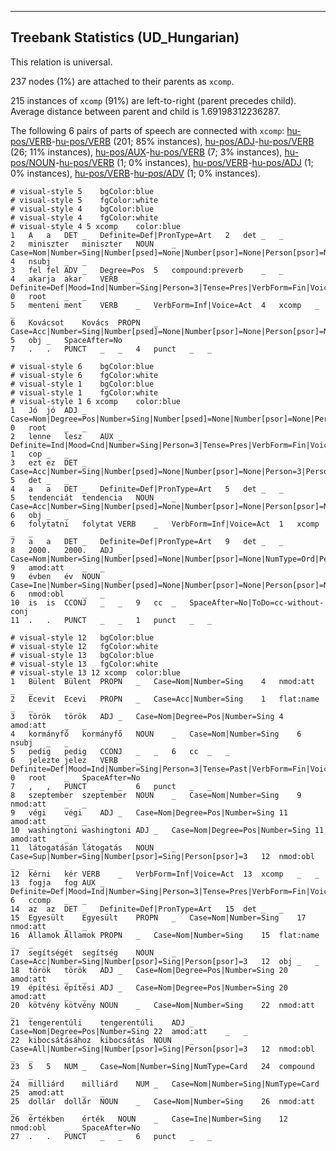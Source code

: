 

--------------------------------------------------------------------------------

## Treebank Statistics (UD_Hungarian)

This relation is universal.

237 nodes (1%) are attached to their parents as `xcomp`.

215 instances of `xcomp` (91%) are left-to-right (parent precedes child).
Average distance between parent and child is 1.69198312236287.

The following 6 pairs of parts of speech are connected with `xcomp`: [hu-pos/VERB]()-[hu-pos/VERB]() (201; 85% instances), [hu-pos/ADJ]()-[hu-pos/VERB]() (26; 11% instances), [hu-pos/AUX]()-[hu-pos/VERB]() (7; 3% instances), [hu-pos/NOUN]()-[hu-pos/VERB]() (1; 0% instances), [hu-pos/VERB]()-[hu-pos/ADJ]() (1; 0% instances), [hu-pos/VERB]()-[hu-pos/ADV]() (1; 0% instances).


~~~ conllu
# visual-style 5	bgColor:blue
# visual-style 5	fgColor:white
# visual-style 4	bgColor:blue
# visual-style 4	fgColor:white
# visual-style 4 5 xcomp	color:blue
1	A	a	DET	_	Definite=Def|PronType=Art	2	det	_	_
2	miniszter	miniszter	NOUN	_	Case=Nom|Number=Sing|Number[psed]=None|Number[psor]=None|Person[psor]=None	4	nsubj	_	_
3	fel	fel	ADV	_	Degree=Pos	5	compound:preverb	_	_
4	akarja	akar	VERB	_	Definite=Def|Mood=Ind|Number=Sing|Person=3|Tense=Pres|VerbForm=Fin|Voice=Act	0	root	_	_
5	menteni	ment	VERB	_	VerbForm=Inf|Voice=Act	4	xcomp	_	_
6	Kovácsot	Kovács	PROPN	_	Case=Acc|Number=Sing|Number[psed]=None|Number[psor]=None|Person[psor]=None	5	obj	_	SpaceAfter=No
7	.	.	PUNCT	_	_	4	punct	_	_

~~~


~~~ conllu
# visual-style 6	bgColor:blue
# visual-style 6	fgColor:white
# visual-style 1	bgColor:blue
# visual-style 1	fgColor:white
# visual-style 1 6 xcomp	color:blue
1	Jó	jó	ADJ	_	Case=Nom|Degree=Pos|Number=Sing|Number[psed]=None|Number[psor]=None|Person[psor]=None	0	root	_	_
2	lenne	lesz	AUX	_	Definite=Ind|Mood=Cnd|Number=Sing|Person=3|Tense=Pres|VerbForm=Fin|Voice=Act	1	cop	_	_
3	ezt	ez	DET	_	Case=Acc|Number=Sing|Number[psed]=None|Number[psor]=None|Person=3|Person[psor]=None|PronType=Dem	5	det	_	_
4	a	a	DET	_	Definite=Def|PronType=Art	5	det	_	_
5	tendenciát	tendencia	NOUN	_	Case=Acc|Number=Sing|Number[psed]=None|Number[psor]=None|Person[psor]=None	6	obj	_	_
6	folytatni	folytat	VERB	_	VerbForm=Inf|Voice=Act	1	xcomp	_	_
7	a	a	DET	_	Definite=Def|PronType=Art	9	det	_	_
8	2000.	2000.	ADJ	_	Case=Nom|Number=Sing|Number[psed]=None|Number[psor]=None|NumType=Ord|Person[psor]=None	9	amod:att	_	_
9	évben	év	NOUN	_	Case=Ine|Number=Sing|Number[psed]=None|Number[psor]=None|Person[psor]=None	6	nmod:obl	_	_
10	is	is	CCONJ	_	_	9	cc	_	SpaceAfter=No|ToDo=cc-without-conj
11	.	.	PUNCT	_	_	1	punct	_	_

~~~


~~~ conllu
# visual-style 12	bgColor:blue
# visual-style 12	fgColor:white
# visual-style 13	bgColor:blue
# visual-style 13	fgColor:white
# visual-style 13 12 xcomp	color:blue
1	Bülent	Bülent	PROPN	_	Case=Nom|Number=Sing	4	nmod:att	_	_
2	Ecevit	Ecevi	PROPN	_	Case=Acc|Number=Sing	1	flat:name	_	_
3	török	török	ADJ	_	Case=Nom|Degree=Pos|Number=Sing	4	amod:att	_	_
4	kormányfő	kormányfő	NOUN	_	Case=Nom|Number=Sing	6	nsubj	_	_
5	pedig	pedig	CCONJ	_	_	6	cc	_	_
6	jelezte	jelez	VERB	_	Definite=Def|Mood=Ind|Number=Sing|Person=3|Tense=Past|VerbForm=Fin|Voice=Act	0	root	_	SpaceAfter=No
7	,	,	PUNCT	_	_	6	punct	_	_
8	szeptember	szeptember	NOUN	_	Case=Nom|Number=Sing	9	nmod:att	_	_
9	végi	végi	ADJ	_	Case=Nom|Degree=Pos|Number=Sing	11	amod:att	_	_
10	washingtoni	washingtoni	ADJ	_	Case=Nom|Degree=Pos|Number=Sing	11	amod:att	_	_
11	látogatásán	látogatás	NOUN	_	Case=Sup|Number=Sing|Number[psor]=Sing|Person[psor]=3	12	nmod:obl	_	_
12	kérni	kér	VERB	_	VerbForm=Inf|Voice=Act	13	xcomp	_	_
13	fogja	fog	AUX	_	Definite=Def|Mood=Ind|Number=Sing|Person=3|Tense=Pres|VerbForm=Fin|Voice=Act	6	ccomp	_	_
14	az	az	DET	_	Definite=Def|PronType=Art	15	det	_	_
15	Egyesült	Egyesült	PROPN	_	Case=Nom|Number=Sing	17	nmod:att	_	_
16	Államok	Államok	PROPN	_	Case=Nom|Number=Sing	15	flat:name	_	_
17	segítségét	segítség	NOUN	_	Case=Acc|Number=Sing|Number[psor]=Sing|Person[psor]=3	12	obj	_	_
18	török	török	ADJ	_	Case=Nom|Degree=Pos|Number=Sing	20	amod:att	_	_
19	építési	építési	ADJ	_	Case=Nom|Degree=Pos|Number=Sing	20	amod:att	_	_
20	kötvény	kötvény	NOUN	_	Case=Nom|Number=Sing	22	nmod:att	_	_
21	tengerentúli	tengerentúli	ADJ	_	Case=Nom|Degree=Pos|Number=Sing	22	amod:att	_	_
22	kibocsátásához	kibocsátás	NOUN	_	Case=All|Number=Sing|Number[psor]=Sing|Person[psor]=3	12	nmod:obl	_	_
23	5	5	NUM	_	Case=Nom|Number=Sing|NumType=Card	24	compound	_	_
24	milliárd	milliárd	NUM	_	Case=Nom|Number=Sing|NumType=Card	25	amod:att	_	_
25	dollár	dollár	NOUN	_	Case=Nom|Number=Sing	26	nmod:att	_	_
26	értékben	érték	NOUN	_	Case=Ine|Number=Sing	12	nmod:obl	_	SpaceAfter=No
27	.	.	PUNCT	_	_	6	punct	_	_

~~~


